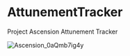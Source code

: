 # AttunementTracker
Project Ascension Attunement Tracker

![Ascension_0aQmb7ig4y](https://github.com/user-attachments/assets/385b6185-d470-4933-bde4-d73937c84ecd)
